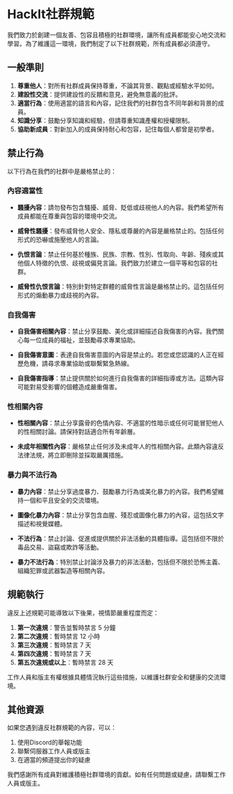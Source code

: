 # HackIt社群規範

我們致力於創建一個友善、包容且積極的社群環境，讓所有成員都能安心地交流和學習。為了維護這一環境，我們制定了以下社群規範，所有成員都必須遵守。

## 一般準則

1. **尊重他人**：對所有社群成員保持尊重，不論其背景、觀點或經驗水平如何。
2. **建設性交流**：提供建設性的反饋和意見，避免無意義的批評。
3. **適當行為**：使用適當的語言和內容，記住我們的社群包含不同年齡和背景的成員。
4. **知識分享**：鼓勵分享知識和經驗，但請尊重知識產權和授權限制。
5. **協助新成員**：對新加入的成員保持耐心和包容，記住每個人都曾是初學者。

## 禁止行為

以下行為在我們的社群中是嚴格禁止的：

### 內容適當性

- **騷擾內容**：請勿發布包含騷擾、威脅、貶低或歧視他人的內容。我們希望所有成員都能在尊重與包容的環境中交流。
    
- **威脅性騷擾**：發布威脅他人安全、隱私或尊嚴的內容是嚴格禁止的。包括任何形式的恐嚇或施壓他人的言論。
    
- **仇恨言論**：禁止任何基於種族、民族、宗教、性別、性取向、年齡、殘疾或其他個人特徵的仇恨、歧視或偏見言論。我們致力於建立一個平等和包容的社群。
    
- **威脅性仇恨言論**：特別針對特定群體的威脅性言論是嚴格禁止的。這包括任何形式的煽動暴力或歧視的內容。

### 自我傷害

- **自我傷害相關內容**：禁止分享鼓勵、美化或詳細描述自我傷害的內容。我們關心每一位成員的福祉，並鼓勵尋求專業協助。
    
- **自我傷害意圖**：表達自我傷害意圖的內容是禁止的。若您或您認識的人正在經歷危機，請尋求專業協助或聯繫緊急熱線。
    
- **自我傷害指導**：禁止提供關於如何進行自我傷害的詳細指導或方法。這類內容可能對易受影響的個體造成嚴重傷害。

### 性相關內容

- **性相關內容**：禁止分享露骨的色情內容、不適當的性暗示或任何可能冒犯他人的性相關討論。請保持對話適合所有年齡層。
    
- **未成年相關性內容**：嚴格禁止任何涉及未成年人的性相關內容。此類內容違反法律法規，將立即刪除並採取嚴厲措施。

### 暴力與不法行為

- **暴力內容**：禁止分享過度暴力、鼓勵暴力行為或美化暴力的內容。我們希望維持一個和平且安全的交流環境。
    
- **圖像化暴力內容**：禁止分享包含血腥、殘忍或圖像化暴力的內容，這包括文字描述和視覺媒體。
    
- **不法行為**：禁止討論、促進或提供關於非法活動的具體指導。這包括但不限於毒品交易、盜竊或欺詐等活動。
    
- **暴力不法行為**：特別禁止討論涉及暴力的非法活動，包括但不限於恐怖主義、組織犯罪或武器製造等相關內容。

## 規範執行

違反上述規範可能導致以下後果，視情節嚴重程度而定：

1. **第一次違規**：警告並暫時禁言 5 分鐘
2. **第二次違規**：暫時禁言 12 小時
3. **第三次違規**：暫時禁言 7 天
4. **第四次違規**：暫時禁言 7 天
5. **第五次違規或以上**：暫時禁言 28 天

工作人員和版主有權根據具體情況執行這些措施，以維護社群安全和健康的交流環境。

## 其他資源

如果您遇到違反社群規範的內容，可以：

1. 使用Discord的舉報功能
2. 聯繫伺服器工作人員或版主
3. 在適當的頻道提出你的疑慮

我們感謝所有成員對維護積極社群環境的貢獻。如有任何問題或疑慮，請聯繫工作人員或版主。 
